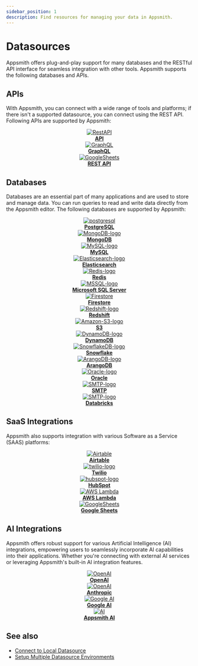 ```yaml
---
sidebar_position: 1
description: Find resources for managing your data in Appsmith.
---
```


# Datasources

Appsmith offers plug-and-play support for many databases and the RESTful API interface for seamless integration with other tools. Appsmith supports the following databases and APIs.


## APIs
With Appsmith, you can connect with a wide range of tools and platforms; if there isn't a supported datasource, you can connect using the REST API. Following APIs are supported by Appsmith:



<div className="containerGrid">
    <div className="columnGrid column-one" align="center">
        <div className="containerCol">
            <a href="/connect-data/reference/authenticated-api">
            <img className="containerImage" src="/img/api-logo_.png" alt="RestAPI"/>
            </a> 
        </div> 
        <b><a href="/connect-data/reference/authenticated-api">API</a></b>
    </div>
  
   <div className="columnGrid column-three" align="center">
        <div className="containerCol">
            <a href="/connect-data/reference/graphql">
            <img className="containerImage" src="/img/graphqllogo.png" alt="GraphQL"/>
            </a>   
        </div> 
            <b><a href="/connect-data/reference/graphql">GraphQL</a></b>
   </div>

 <div className="columnGrid column-three" align="center">
        <div className="containerCol">
            <a href="/connect-data/reference/rest-api">
            <img className="containerImage" src="/img/api-logo_.png" alt="GoogleSheets"/>
            </a>   
        </div> 
            <b><a href="/connect-data/reference/rest-api">REST API</a></b>
   </div>
   
</div>






## Databases
Databases are an essential part of many applications and are used to store and manage data. You can run queries to read and write data directly from the Appsmith editor. The following databases are supported by Appsmith:

<div className="containerGrid">
    <div className="columnGrid column-one" align="center">
        <div className="containerCol">
            <a href="/connect-data/reference/querying-postgres">
            <img className="containerImage" src="/img/postgresql.svg" alt="postgresql"/>
            </a> 
        </div> 
        <b><a href="/connect-data/reference/querying-postgres">PostgreSQL</a></b>
    </div>
   <div className="columnGrid column-two" align="center">
        <div className="containerCol">
            <a href="/connect-data/reference/querying-mongodb">
            <img className="containerImage" src="/img/mongodb.svg" alt="MongoDB-logo"/>
            </a>     
        </div> 
         <b><a href="/connect-data/reference/querying-mongodb">MongoDB</a></b>
    </div>
   <div className="columnGrid column-three" align="center">
        <div className="containerCol">
            <a href="/connect-data/reference/querying-mysql">
            <img className="containerImage" src="/img/mysql.svg" alt="MySQL-logo"/>
            </a>   
        </div> 
            <b><a href="/connect-data/reference/querying-mysql">MySQL</a></b>
   </div>
  <div className="columnGrid column-three" align="center">
        <div className="containerCol">
            <a href="/connect-data/reference/querying-elasticsearch">
            <img className="containerImage" src="/img/elastic.svg" alt="Elasticsearch-logo"/>
            </a>   
        </div> 
            <b><a href="/connect-data/reference/querying-elasticsearch">Elasticsearch</a></b>
   </div>

</div>

<div className="containerGrid">
    <div className="columnGrid column-one" align="center">
        <div className="containerCol">
            <a href="/connect-data/reference/querying-redis">
            <img className="containerImage" src="/img/redis.svg" alt="Redis-logo"/>
            </a> 
        </div> 
        <b><a href="/connect-data/reference/querying-redis">Redis</a></b>
    </div>
   <div className="columnGrid column-two" align="center">
        <div className="containerCol">
            <a href="/connect-data/reference/querying-mssql">
            <img className="containerImage" src="/img/mssql.svg" alt="MSSQL-logo"/>
            </a>     
        </div> 
         <b><a href="/connect-data/reference/querying-mssql">Microsoft SQL Server</a></b>
    </div>
   <div className="columnGrid column-three" align="center">
        <div className="containerCol">
            <a href="/connect-data/reference/querying-firestore">
            <img className="containerImage" src="/img/firestore.svg" alt="Firestore"/>
            </a>   
        </div> 
            <b><a href="/connect-data/reference/querying-firestore">Firestore</a></b>
   </div>
  <div className="columnGrid column-three" align="center">
        <div className="containerCol">
            <a href="/connect-data/reference/querying-redshift">
            <img className="containerImage" src="/img/aws-redshift.svg" alt="Redshift-logo"/>
            </a>   
        </div> 
            <b><a href="/connect-data/reference/querying-redshift">Redshift</a></b>
   </div>
  
</div>

<div className="containerGrid">

 <div className="columnGrid column-three" align="center">
        <div className="containerCol">
            <a href="/connect-data/reference/querying-amazon-s3">
            <img className="containerImage" src="/img/aws-s3.svg" alt="Amazon-S3-logo"/>
            </a>   
        </div> 
            <b><a href="/connect-data/reference/querying-amazon-s3">S3</a></b>
   </div>
   
 <div className="columnGrid column-three" align="center">
        <div className="containerCol">
            <a href="/connect-data/reference/querying-dynamodb">
            <img className="containerImage" src="/img/aws-dynamodb.svg" alt="DynamoDB-logo"/>
            </a>   
        </div> 
            <b><a href="/connect-data/reference/querying-dynamodb">DynamoDB</a></b>
   </div>

 <div className="columnGrid column-one" align="center">
        <div className="containerCol">
            <a href="/connect-data/reference/querying-snowflake-db">
            <img className="containerImage" src="/img/snowflake.svg" alt="SnowflakeDB-logo"/>
            </a> 
        </div> 
        <b><a href="/connect-data/reference/querying-snowflake-db">Snowflake</a></b>
    </div>
   <div className="columnGrid column-two" align="center">
        <div className="containerCol">
            <a href="/connect-data/reference/querying-arango-db">
            <img className="containerImage" src="/img/arangodb_.png" alt="ArangoDB-logo"/>
            </a>     
        </div> 
         <b><a href="/connect-data/reference/querying-arango-db">ArangoDB</a></b>
    </div>
 

</div>

<div className="containerGrid">
    <div className="columnGrid column-three" align="center">
        <div className="containerCol">
            <a href="/connect-data/reference/querying-oracle">
            <img className="containerImage" src="/img/oracle-logo.svg" alt="Oracle-logo"/>
            </a>   
        </div> 
            <b><a href="/connect-data/reference/querying-oracle">Oracle</a></b>
   </div>
 <div className="columnGrid column-three" align="center">
        <div className="containerCol">
            <a href="/connect-data/reference/using-smtp">
            <img className="containerImage" src="/img/smtp-icon_1.png" alt="SMTP-logo"/>
            </a>   
        </div> 
            <b><a href="/connect-data/reference/using-smtp">SMTP</a></b>
</div>
   <div className="columnGrid column-three" align="center">
        <div className="containerCol">
            <a href="/connect-data/reference/databricks">
            <img className="containerImage" src="/img/logo-databricks-img.png" alt="SMTP-logo"/>
            </a>   
        </div> 
            <b><a href="/connect-data/reference/databricks">Databricks</a></b>
</div>

</div>


## SaaS Integrations

Appsmith also supports integration with various Software as a Service (SAAS) platforms:


<div className="containerGrid">
    <div className="columnGrid column-one" align="center">
        <div className="containerCol">
            <a href="/connect-data/reference/airtable">
            <img className="containerImage" src="/img/Airtable-logo.png" alt="Airtable"/>
            </a> 
        </div> 
        <b><a href="/connect-data/reference/airtable">Airtable</a></b>
    </div>
   <div className="columnGrid column-two" align="center">
        <div className="containerCol">
            <a href="/connect-data/reference/twilio">
            <img className="containerImage" src="/img/twilio_.png" alt="twilio-logo"/>
            </a>     
        </div> 
         <b><a href="/connect-data/reference/twilio">Twilio</a></b>
    </div>
   <div className="columnGrid column-three" align="center">
        <div className="containerCol">
            <a href="/connect-data/reference/hubspot">
            <img className="containerImage" src="/img/hubspot_.png" alt="hubspot-logo"/>
            </a>   
        </div> 
            <b><a href="/connect-data/reference/hubspot">HubSpot</a></b>
   </div>


</div>


<div className="containerGrid">
    
   <div className="columnGrid column-three" align="center">
        <div className="containerCol">
            <a href="/connect-data/reference/aws-lambda">
            <img className="containerImage" src="/img/aws-logo02.svg" alt="AWS Lambda"/>
            </a> 
        </div> 
        <b><a href="/connect-data/reference/aws-lambda">AWS Lambda</a></b>
    </div>
 <div className="columnGrid column-three" align="center">
        <div className="containerCol">
            <a href="/connect-data/reference/querying-google-sheets">
            <img className="containerImage" src="/img/gsheets_.png" alt="GoogleSheets"/>
            </a>   
        </div> 
            <b><a href="/connect-data/reference/querying-google-sheets">Google Sheets</a></b>
   </div>
</div>


## AI Integrations



Appsmith offers robust support for various Artificial Intelligence (AI) integrations, empowering users to seamlessly incorporate AI capabilities into their applications. Whether you're connecting with external AI services or leveraging Appsmith's built-in AI integration features.


<div className="containerGrid">
    <div className="columnGrid column-three" align="center">
        <div className="containerCol">
            <a href="/connect-data/reference/open-ai">
            <img className="containerImage" src="/img/open-ai.svg" alt="OpenAI"/>
            </a> 
        </div> 
        <b><a href="/connect-data/reference/open-ai">OpenAI</a></b>
    </div>

   <div className="columnGrid column-three" align="center">
        <div className="containerCol">
            <a href="/connect-data/reference/anthropic">
            <img className="containerImage" src="/img/anthropic4.svg" alt="OpenAI"/>
            </a> 
        </div> 
        <b><a href="/connect-data/reference/anthropic">Anthropic</a></b>
    </div>


   <div className="columnGrid column-three" align="center">
        <div className="containerCol">
            <a href="/connect-data/reference/google-ai">
            <img className="containerImage" src="/img/google-ai.svg" alt="Google AI"/>
            </a> 
        </div> 
        <b><a href="/connect-data/reference/google-ai">Google AI</a></b>
    </div>

</div>


   <div className="containerGrid">
    
   <div className="columnGrid column-three" align="center">
        <div className="containerCol">
            <a href="/connect-data/reference/appsmith-ai">
            <img className="containerImage" src="/img/appsmith-ai1.svg" alt="AI"/>
            </a> 
        </div> 
        <b><a href="/connect-data/reference/appsmith-ai">Appsmith AI</a></b>
    </div>
</div>


## See also
- [Connect to Local Datasource](/connect-data/how-to-guides/how-to-work-with-local-apis-on-appsmith)
- [Setup Multiple Datasource Environments](/connect-data/how-to-guides/setup-datasource-environments)
